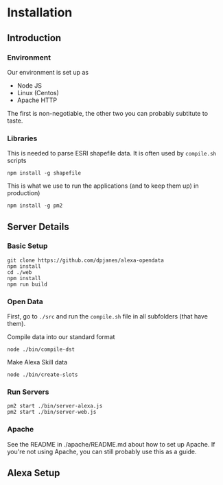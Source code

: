 # Installation

## Introduction
### Environment

Our environment is set up as

* Node JS
* Linux (Centos)
* Apache HTTP

The first is non-negotiable, the other two
you can probably subtitute to taste.

### Libraries

This is needed to parse ESRI shapefile data. 
It is often used by `compile.sh` scripts

    npm install -g shapefile

This is what we use to run the applications 
(and to keep them up) in production)

    npm install -g pm2

## Server Details

### Basic Setup

    git clone https://github.com/dpjanes/alexa-opendata
    npm install
    cd ./web
    npm install
    npm run build

### Open Data

First, go to `./src` and run the `compile.sh` file in all subfolders (that have them).

Compile data into our standard format

    node ./bin/compile-dst

Make Alexa Skill data

    node ./bin/create-slots

### Run Servers

    pm2 start ./bin/server-alexa.js
    pm2 start ./bin/server-web.js

### Apache

See the README in ./apache/README.md about how to set up Apache.
If you&apos;re not using Apache, you can still probably use 
this as a guide.

## Alexa Setup
